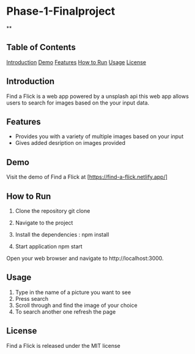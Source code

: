 # Phase-1-Finalproject
**
## Table of Contents 
[Introduction](#introduction)
[Demo](#Demo)
[Features](#features)
[How to Run](#how-to-run)
[Usage](#Usage)
[License](#License)
## Introduction
Find a Flick is a web app powered by a unsplash api this web app allows users to search for images based on the your input data. 

## Features
- Provides you with a variety of multiple images based on your input 
- Gives added desription on images provided 

## Demo 
Visit the demo of Find a Flick at [https://find-a-flick.netlify.app/]
## How to Run

1. Clone the repository 
   git clone 
2. Navigate to the project 

3. Install the dependencies :
   npm install

4. Start application
   npm start 

Open your web browser and navigate to http://localhost:3000.
## Usage 
1. Type in the name of a picture you want to see 
2. Press search 
3. Scroll through and find the image of your choice 
4. To search another one refresh the page


## License
Find a Flick is released under the MIT license 

